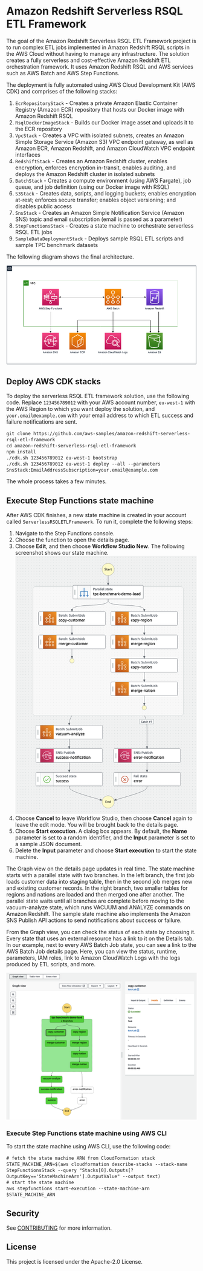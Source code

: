 # Amazon Redshift Serverless RSQL ETL Framework

The goal of the Amazon Redshift Serverless RSQL ETL Framework project is to run complex ETL jobs implemented in Amazon Redshift RSQL scripts in the AWS Cloud without having to manage any infrastructure. The solution creates a fully serverless and cost-effective Amazon Redshift ETL orchestration framework. It uses Amazon Redshift RSQL and AWS services such as AWS Batch and AWS Step Functions.

The deployment is fully automated using AWS Cloud Development Kit (AWS CDK) and comprises of the following stacks:

1. `EcrRepositoryStack` - Creates a private Amazon Elastic Container Registry (Amazon ECR) repository that hosts our Docker image with Amazon Redshift RSQL
2. `RsqlDockerImageStack` - Builds our Docker image asset and uploads it to the ECR repository
3. `VpcStack` - Creates a VPC with isolated subnets, creates an Amazon Simple Storage Service (Amazon S3) VPC endpoint gateway, as well as Amazon ECR, Amazon Redshift, and Amazon CloudWatch VPC endpoint interfaces
4. `RedshiftStack` - Creates an Amazon Redshift cluster, enables encryption, enforces encryption in-transit, enables auditing, and deploys the Amazon Redshift cluster in isolated subnets
5. `BatchStack` - Creates a compute environment (using AWS Fargate), job queue, and job definition (using our Docker image with RSQL)
6. `S3Stack` - Creates data, scripts, and logging buckets; enables encryption at-rest; enforces secure transfer; enables object versioning; and disables public access
7. `SnsStack` - Creates an Amazon Simple Notification Service (Amazon SNS) topic and email subscription (email is passed as a parameter)
8. `StepFunctionsStack` - Creates a state machine to orchestrate serverless RSQL ETL jobs
9. `SampleDataDeploymentStack` - Deploys sample RSQL ETL scripts and sample TPC benchmark datasets

The following diagram shows the final architecture.

![Serverless RSQL ETL Framework Architecture](ServerlessRSQLETLFramework.png)

## Deploy AWS CDK stacks

To deploy the serverless RSQL ETL framework solution, use the following code. Replace `123456789012` with your AWS account number, `eu-west-1` with the AWS Region to which you want deploy the solution, and `your.email@example.com` with your email address to which ETL success and failure notifications are sent.

```
git clone https://github.com/aws-samples/amazon-redshift-serverless-rsql-etl-framework
cd amazon-redshift-serverless-rsql-etl-framework
npm install
./cdk.sh 123456789012 eu-west-1 bootstrap
./cdk.sh 123456789012 eu-west-1 deploy --all --parameters SnsStack:EmailAddressSubscription=your.email@example.com
```

The whole process takes a few minutes. 

## Execute Step Functions state machine

After AWS CDK finishes, a new state machine is created in your account called `ServerlessRSQLETLFramework`. To run it, complete the following steps:

1. Navigate to the Step Functions console.
2. Choose the function to open the details page.
3. Choose **Edit**, and then choose **Workflow Studio New**. The following screenshot shows our state machine.
![Sample State Machine](StateMachine.png)
4. Choose **Cancel** to leave Workflow Studio, then choose **Cancel** again to leave the edit mode. You will be brought back to the details page.
5. Choose **Start execution**. A dialog box appears. By default, the **Name** parameter is set to a random identifier, and the **Input** parameter is set to a sample JSON document.
6. Delete the **Input** parameter and choose **Start execution** to start the state machine.

The Graph view on the details page updates in real time. The state machine starts with a parallel state with two branches. In the left branch, the first job loads customer data into staging table, then in the second job merges new and existing customer records. In the right branch, two smaller tables for regions and nations are loaded and then merged one after another. The parallel state waits until all branches are complete before moving to the vacuum-analyze state, which runs VACUUM and ANALYZE commands on Amazon Redshift. The sample state machine also implements the Amazon SNS Publish API actions to send notifications about success or failure.

From the Graph view, you can check the status of each state by choosing it. Every state that uses an external resource has a link to it on the Details tab. In our example, next to every AWS Batch Job state, you can see a link to the AWS Batch Job details page. Here, you can view the status, runtime, parameters, IAM roles, link to Amazon CloudWatch Logs with the logs produced by ETL scripts, and more.

![Graph View](GraphView.png)

### Execute Step Functions state machine using AWS CLI

To start the state machine using AWS CLI, use the following code:

```
# fetch the state machine ARN from CloudFormation stack
STATE_MACHINE_ARN=$(aws cloudformation describe-stacks --stack-name StepFunctionsStack --query "Stacks[0].Outputs[?OutputKey=='StateMachineArn'].OutputValue" --output text)
# start the state machine
aws stepfunctions start-execution --state-machine-arn $STATE_MACHINE_ARN
```

## Security

See [CONTRIBUTING](CONTRIBUTING.md#security-issue-notifications) for more information.

## License

This project is licensed under the Apache-2.0 License.
